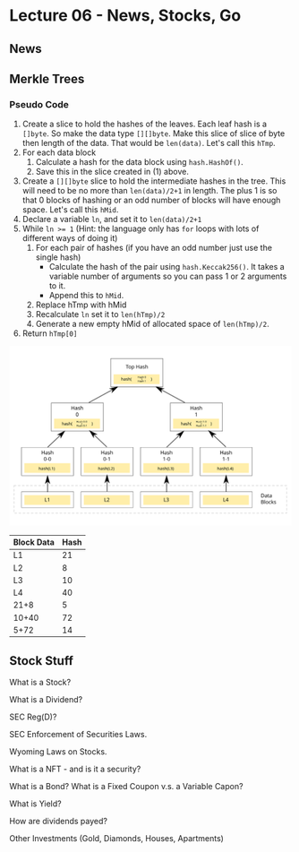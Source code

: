 
<style>
.pagebreak { page-break-before: always; }
.half { height: 200px; }
</style>
<style>
.pagebreak { page-break-before: always; }
.half { height: 200px; }
.markdown-body {
	font-size: 12px;
}
.markdown-body td {
	font-size: 12px;
}
</style>


# Lecture 06 - News, Stocks, Go

## News



## Merkle Trees

### Pseudo Code

1. Create a slice to hold the hashes of the leaves.  Each leaf hash is a `[]byte`.  So make the data type `[][]byte`.
Make this slice of slice of byte then length of the data.  That would be `len(data)`.  Let's call this `hTmp`.
2. For each data block
	1. Calculate a hash for the data block using `hash.HashOf()`.
	2. Save this in the slice created in (1) above.
3. Create a `[][]byte` slice to hold the intermediate hashes in the tree.
This will need to be no more than `len(data)/2+1` in length.  The plus 1 is so that 0 blocks of hashing or an odd
number of blocks will have enough space.  Let's call this `hMid`.
4. Declare a variable `ln`, and set it to  `len(data)/2+1`
5. While `ln >= 1` (Hint: the language only has `for` loops with lots of different ways of doing it)
	1. For each pair of hashes (if you have an odd number just use the single hash)
		- Calculate the hash of the pair using `hash.Keccak256()`.  It takes a variable number of arguments so you can
		  pass 1 or 2 arguments to it.
		- Append this to `hMid`.
	2. Replace hTmp with hMid
	3. Recalculate `ln` set it to `len(hTmp)/2`
	4. Generate a new empty hMid of allocated space of `len(hTmp)/2`.
6. Return `hTmp[0]`

![Hash_Tree.svg](Hash_Tree.svg "Merkle Tree")


| Block Data     | Hash                           |
|----------------|--------------------------------|
| L1             | 21                             |
| L2             |  8                             |
| L3             | 10                             |
| L4             | 40                             |
| 21+8           |  5                             |
| 10+40          | 72                             |
| 5+72           | 14                             |




















## Stock Stuff




What is a Stock?

What is a Dividend?

SEC Reg(D)?

SEC Enforcement of Securities Laws.

Wyoming Laws on Stocks.

What is a NFT - and is it a security?

What is a Bond?  What is a Fixed Coupon v.s. a Variable Capon?

What is Yield?

How are dividends payed?

Other Investments (Gold, Diamonds, Houses, Apartments)

